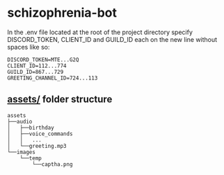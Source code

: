 ﻿# schizophrenia-bot
 
In the .env file located at the root of the project directory specify DISCORD_TOKEN, CLIENT_ID and GUILD_ID each on the new line without spaces like so:

```
DISCORD_TOKEN=MTE...G2Q
CLIENT_ID=112...774
GUILD_ID=867...729
GREETING_CHANNEL_ID=724...113
```

## [assets/](https://github.com/chilipizdrick/schizophrenia-bot/tree/main/assets) folder structure

```
assets
├──audio
│   ├──birthday
│   ├──voice_commands
│   │   ...
│   └──greeting.mp3
└──images
    └──temp
        └──captha.png
```
